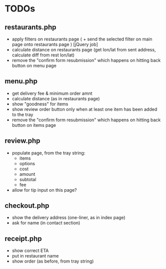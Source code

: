 TODOs
=====

restaurants.php
---------------
* apply filters on restaurants page ( + send the selected filter on main page onto restaurants page ) [jQuery job]
* calculate distance on restaurants page (get lon/lat from sent address, calculate diff from rest lon/lat)
* remove the "confirm form resubmission" which happens on hitting back button on menu page

menu.php
--------
* get delivery fee & minimum order amnt
* calculate distance (as in restaurants page)
* show "goodness" for items
* show review order button only when at least one item has been added to the tray
* remove the "confirm form resubmission" which happens on hitting back button on items page

review.php
----------
* populate page, from the tray string:
	* items
	* options
	* cost
	* amount
	* subtotal
	* fee
* allow for tip input on this page?

checkout.php
------------
* show the delivery address (one-liner, as in index page)
* ask for name (in contact section)

receipt.php
-----------
* show correct ETA
* put in restaurant name
* show order (as before, from tray string)